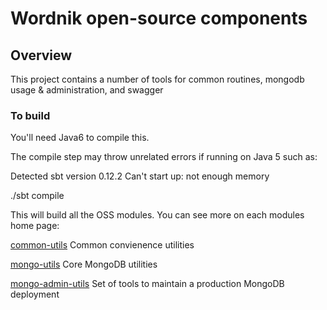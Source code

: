 # Wordnik open-source components

## Overview
This project contains a number of tools for common routines, mongodb usage & administration, and swagger

### To build
You'll need Java6 to compile this.

The compile step may throw unrelated errors if running on Java 5 such as:

Detected sbt version 0.12.2
Can't start up: not enough memory


./sbt compile

This will build all the OSS modules.  You can see more on each modules home page:

[common-utils](https://github.com/wordnik/wordnik-oss/blob/master/modules/common-utils/README.md) Common convienence utilities

[mongo-utils](https://github.com/wordnik/wordnik-oss/blob/master/modules/mongo-utils/README.md) Core MongoDB utilities

[mongo-admin-utils](https://github.com/wordnik/wordnik-oss/blob/master/modules/mongo-admin-utils/README.md) Set of tools to maintain a production MongoDB deployment

